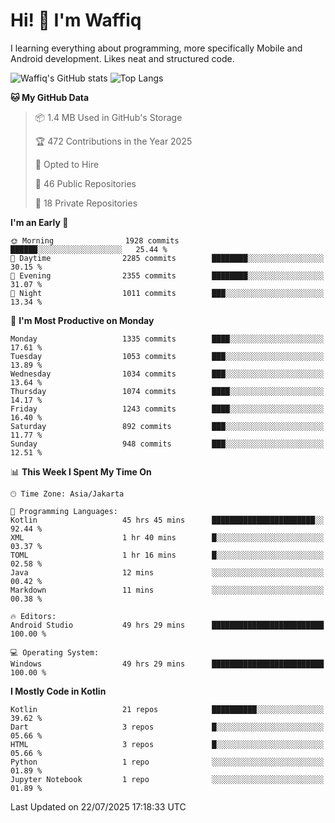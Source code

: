 
# Hi! 👋 I'm Waffiq

I learning everything about programming, more specifically Mobile and Android development. Likes neat and structured code.

<!-- Get to know more about me?

<a href="https://www.linkedin.com/in/waffiqaziz/"><img src="https://img.shields.io/static/v1?label=%20&message=LinkedIn&logo=linkedin&logoColor=white&color=0A66C2&style=for-the-badge" alt="LinkedIn"></a>
<a href="https://www.instagram.com/waffiqaziz/"><img src="https://img.shields.io/static/v1?label=%20&message=instagram&logo=instagram&logoColor=white&labelColor=%23E1306C&color=%23E1306C&style=for-the-badge" alt="Instagram"></a>
<a href="https://web.facebook.com/WaffiqAziz/"><img src="https://img.shields.io/static/v1?label=%20&message=Facebook&logo=facebook&logoColor=white&color=1877F2&style=for-the-badge" alt="Facebook"></a>
<a href="https://twitter.com/waffiqaziz"><img src="https://img.shields.io/static/v1?label=%20&message=X&logo=x&logoColor=white&color=000000&style=for-the-badge" alt="X"></a> -->

![Waffiq's GitHub stats](https://github-readme-stats-eight-theta.vercel.app/api?username=waffiqaziz&show_icons=true&include_all_commits=true&count_private=true&theme=dark)
![Top Langs](https://github-readme-stats.vercel.app/api/top-langs/?username=waffiqaziz&layout=compact&langs_count=8&theme=dark)

<!--START_SECTION:waka-->
**🐱 My GitHub Data** 

> 📦 1.4 MB Used in GitHub's Storage 
 > 
> 🏆 472 Contributions in the Year 2025
 > 
> 💼 Opted to Hire
 > 
> 📜 46 Public Repositories 
 > 
> 🔑 18 Private Repositories 
 > 
**I'm an Early 🐤** 

```text
🌞 Morning                1928 commits        ██████░░░░░░░░░░░░░░░░░░░   25.44 % 
🌆 Daytime                2285 commits        ████████░░░░░░░░░░░░░░░░░   30.15 % 
🌃 Evening                2355 commits        ████████░░░░░░░░░░░░░░░░░   31.07 % 
🌙 Night                  1011 commits        ███░░░░░░░░░░░░░░░░░░░░░░   13.34 % 
```
📅 **I'm Most Productive on Monday** 

```text
Monday                   1335 commits        ████░░░░░░░░░░░░░░░░░░░░░   17.61 % 
Tuesday                  1053 commits        ███░░░░░░░░░░░░░░░░░░░░░░   13.89 % 
Wednesday                1034 commits        ███░░░░░░░░░░░░░░░░░░░░░░   13.64 % 
Thursday                 1074 commits        ████░░░░░░░░░░░░░░░░░░░░░   14.17 % 
Friday                   1243 commits        ████░░░░░░░░░░░░░░░░░░░░░   16.40 % 
Saturday                 892 commits         ███░░░░░░░░░░░░░░░░░░░░░░   11.77 % 
Sunday                   948 commits         ███░░░░░░░░░░░░░░░░░░░░░░   12.51 % 
```


📊 **This Week I Spent My Time On** 

```text
🕑︎ Time Zone: Asia/Jakarta

💬 Programming Languages: 
Kotlin                   45 hrs 45 mins      ███████████████████████░░   92.44 % 
XML                      1 hr 40 mins        █░░░░░░░░░░░░░░░░░░░░░░░░   03.37 % 
TOML                     1 hr 16 mins        █░░░░░░░░░░░░░░░░░░░░░░░░   02.58 % 
Java                     12 mins             ░░░░░░░░░░░░░░░░░░░░░░░░░   00.42 % 
Markdown                 11 mins             ░░░░░░░░░░░░░░░░░░░░░░░░░   00.38 % 

🔥 Editors: 
Android Studio           49 hrs 29 mins      █████████████████████████   100.00 % 

💻 Operating System: 
Windows                  49 hrs 29 mins      █████████████████████████   100.00 % 
```

**I Mostly Code in Kotlin** 

```text
Kotlin                   21 repos            ██████████░░░░░░░░░░░░░░░   39.62 % 
Dart                     3 repos             █░░░░░░░░░░░░░░░░░░░░░░░░   05.66 % 
HTML                     3 repos             █░░░░░░░░░░░░░░░░░░░░░░░░   05.66 % 
Python                   1 repo              ░░░░░░░░░░░░░░░░░░░░░░░░░   01.89 % 
Jupyter Notebook         1 repo              ░░░░░░░░░░░░░░░░░░░░░░░░░   01.89 % 
```




 Last Updated on 22/07/2025 17:18:33 UTC
<!--END_SECTION:waka-->
